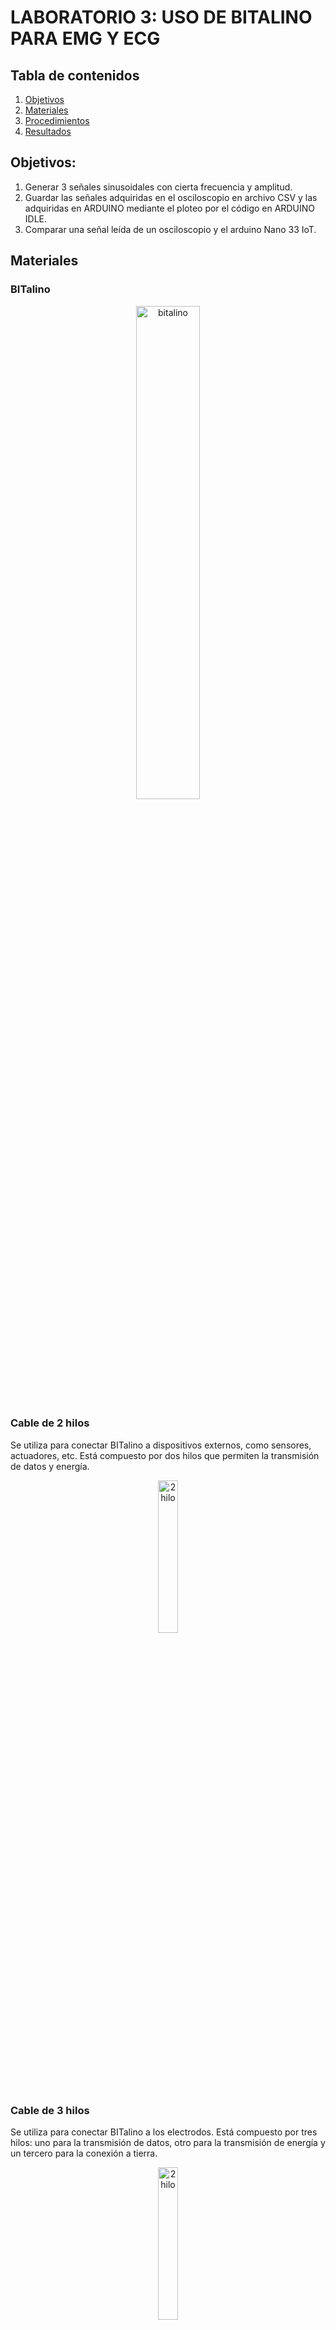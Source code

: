 # LABORATORIO 3: USO DE BITALINO PARA EMG Y ECG
 
## Tabla de contenidos
 1. [Objetivos](https://github.com/MateoPortal/IntroSenales/blob/main/Documentaci%C3%B3n/Laboratorio3/Desarrollo.md#Objetivos)
 2. [Materiales](https://github.com/MateoPortal/IntroSenales/blob/main/Documentaci%C3%B3n/Laboratorio3/Desarrollo.md#Materiales)
 3. [Procedimientos](https://github.com/MateoPortal/IntroSenales/blob/main/Documentaci%C3%B3n/Laboratorio3/Desarrollo.md#Procedimientos)
 4. [Resultados](https://github.com/MateoPortal/IntroSenales/blob/main/Documentaci%C3%B3n/Laboratorio3/Desarrollo.md#resultados-del-ploteo-de-la-se%C3%B1al-en-python)

## Objetivos:
  1. Generar 3 señales sinusoidales con cierta frecuencia y amplitud.
  2. Guardar las señales adquiridas en el osciloscopio en archivo CSV y las adquiridas en ARDUINO mediante el ploteo por el código en ARDUINO IDLE.
  3. Comparar una señal leída de un osciloscopio y el arduino Nano 33 IoT.

## Materiales
### BITalino

<p align="center">
  <img src="https://github.com/MateoPortal/IntroSenales/blob/503321ac6b98dd412af11dc4987800b30d8a27e1/Documentaci%C3%B3n/Laboratorio3/Pictures/Bitalino.jpeg" alt="bitalino" width="45%">
  </p>

### Cable de 2 hilos
Se utiliza para conectar BITalino a dispositivos externos, como sensores, actuadores, etc. Está compuesto por dos hilos que permiten la transmisión de datos y energía.

<p align="center">
  <img src="https://github.com/MateoPortal/IntroSenales/blob/503321ac6b98dd412af11dc4987800b30d8a27e1/Documentaci%C3%B3n/Laboratorio3/Pictures/cable2hilos.jpeg" alt="2hilo" width="25%">
  </p>



### Cable de 3 hilos
Se utiliza para conectar BITalino a los electrodos. Está compuesto por tres hilos: uno para la transmisión de datos, otro para la transmisión de energía y un tercero para la conexión a tierra.

<p align="center">
  <img src="https://github.com/MateoPortal/IntroSenales/blob/503321ac6b98dd412af11dc4987800b30d8a27e1/Documentaci%C3%B3n/Laboratorio3/Pictures/cable3hilos.jpeg" alt="2hilo" width="25%">
  </p>


### 5 electrodos
Son sensores que se colocan en el cuerpo para medir la actividad eléctrica de los músculos, el corazón, el cerebro, entre otros. En el kit BITalino se incluyen cinco electrodos para poder realizar mediciones en distintas partes del cuerpo.

<p align="center">
  <img src="https://cdn.shopify.com/s/files/1/0146/9569/4436/products/Electrodo_Backvolt_Circular_2_800x.png?v=1565294606" alt="2hilo" width="25%">
  </p>

### 1 Bateria
Es la fuente de energía para BITalino. La batería incluida en el kit es recargable y tiene una capacidad de 700mAh.

<p align="center">
  <img src="https://github.com/MateoPortal/IntroSenales/blob/b369fe5e0d1f1d11d12c900606117ab97e5308a4/Documentaci%C3%B3n/Laboratorio3/Pictures/BATERIA.jpeg" alt="2hilo" width="25%">
  </p>

### 1 Guia de inicio rapido
Es un manual que explica cómo configurar y utilizar BITalino. Incluye información sobre cómo conectar los electrodos, cómo cargar la batería, cómo configurar el software, entre otros aspectos relevantes. La guía de inicio rápido es fundamental para utilizar BITalino de forma efectiva y segura.


## Procedimientos

### Fotos de conexion
Utilizamos la entrada EMG de Bitalino. Dos de los electrodos fueron colocados en el músculo Bisceps y un tercero en un hueso ubicado en la zona de la muñeca, este funciona como "tierra"

<p align="center">
  <img src="https://github.com/MateoPortal/IntroSenales/blob/d6cd5bdafd6c2734a6577b80e178de1b1586cadd/Documentaci%C3%B3n/Laboratorio3/Pictures/electrodos_en_biceps.jpeg" alt="1" width="40%">
  </p>
 
 <p align="center">
  <img src="https://github.com/MateoPortal/IntroSenales/blob/d6cd5bdafd6c2734a6577b80e178de1b1586cadd/Documentaci%C3%B3n/Laboratorio3/Pictures/electrodo_en_mu%C3%B1eca.jpeg" alt="1" width="40%">
  </p>

 
 
#Video del experimento 
En el siguiente video, observamos cómo cambia la señal del Bitalino dependiendo si el músculo en cuestión permanece en reposo o realiza flexión.
"https://www.youtube.com/embed/UmX4kyB2wfg"
 

### Ploteo de la señal
<p align="center">
  <img src="https://github.com/MateoPortal/IntroSenales/blob/main/Documentaci%C3%B3n/Laboratorio3/Pictures/reposo.jpeg" alt="1" width="100%">
<p align="center">
 Ploteo del músculo en relajación</em>
  </p>
  
<p align="center">
  <img src="https://github.com/MateoPortal/IntroSenales/blob/main/Documentaci%C3%B3n/Laboratorio3/Pictures/activo.jpeg" alt="1" width="100%">
 <p align="center">
 Ploteo del músculo en flexión</em>
  </p>

Resumen de la señal:

En la figura se observa la colocación de los electrodos en el músculo bíceps, utilizados con la finalidad de obtener una señal durante el reposo y flexión del músculo en cuestión. En el estado de reposo,  las señales ploteadas adquiridas son las que presentan una muy baja amplitud en mV . Por el otro lado, cuando se realiza la flexión se puede apreciar que la señal adquiere un mayor valor de voltaje. La amplitud y duración de cada pico varía, lo que indica distintos niveles de fuerza. Por otro lado, también se aprecia en la grafica [Grafica de frecuencias vs dB] la presencia de bajas frecuencias en la señal, esto se debe probablemente a la interferencia de músculos cercanos con alta actividad o de las fuentes eléctricas cercanas, esto último explicaría el pico presente en la señal en aproximadamente 60 Hz. En general, la señal es una representación clara y bien definida del cambio de actividad del músculo, con un detalle suficiente como para una análisis e interpretación.


<p align="center">
  <img src="https://github.com/MateoPortal/IntroSenales/blob/main/Documentaci%C3%B3n/Laboratorio3/Pictures/brazo_reposo.jpeg" width="40%"> 
 <p align="center">
 Brazo en relajación</em>
  </p>
  
<p align="center">
  <img src="https://github.com/MateoPortal/IntroSenales/blob/main/Documentaci%C3%B3n/Laboratorio3/Pictures/brazo_flexion.jpeg" width="40%"> 
 <p align="center">
 Brazo en flexion</em>
  </p>
  
# Archivo de datos de la señal ploteada
[Descargar raw data del EMG](https://github.com/MateoPortal/IntroSenales/blob/main/Documentaci%C3%B3n/Laboratorio3/emg.txt)

### Codigo en Python

```python
import numpy as np
import matplotlib.pyplot as plt
import pandas as pd
import seaborn as sns
import re
```
```python
f = open("signal1.txt","r")
raw_data = f.readline()  # con f.read() leemos todo el contenido
f.close()

raw_data
```




    'Fs=400\n'




```python

x = re.findall("[0-5][0-9]\d", raw_data)

print(x)
```

    ['400']
    


```python
Fs = float(x[0])
Ts=1/Fs

print(f" Fs={Fs} hz\n Ts={Ts} s")
```

     Fs=400.0 hz
     Ts=0.0025 s
    

#### Leemos el archivo excluyendo las 3 primeras filas del archivo

```python
array = np.genfromtxt("./emg.txt", delimiter="\t",skip_header = 3)
array
```




    array([[  0.,   0.,   0., ...,   0., 476.,  nan],
           [  1.,   0.,   0., ...,   0., 487.,  nan],
           [  2.,   0.,   0., ...,   0., 493.,  nan],
           ...,
           [ 15.,   0.,   0., ...,   0., 479.,  nan],
           [  0.,   0.,   0., ...,   0., 482.,  nan],
           [  1.,   0.,   0., ...,   0., 494.,  nan]])




```python
array[:,-2]
data_mV = (array[:,-2])*(3.3/1023) #resolucion*Vref/1023 segun el puerto A1 para EMG
n=np.arange(0,len(data_mV)) #numero de muestras
print(n)
t=n/1000 #tiempo
print(t)
```

    [    0     1     2 ... 22047 22048 22049]
    [0.0000e+00 1.0000e-03 2.0000e-03 ... 2.2047e+01 2.2048e+01 2.2049e+01]
    


```python
plt.figure(figsize=(20,20))
plt.suptitle("Señal EMG en el tiempo y en el dominio discreto");
plt.subplot(3,2,1);plt.plot(t,data_mV),plt.ylabel("mV"),plt.xlabel("Tiempo (s)"),plt.title("Señal completa de EMG de superficie en músculo biceps")
plt.subplot(3,2,2);plt.plot(np.arange(len(data_mV)),data_mV),plt.ylabel("mV"),plt.xlabel("Número de muestras [n]"),plt.title("Señal completa de EMG de superficie en músculo biceps")

t1=np.arange(0,len(data_mV[:14000]))/1000
plt.subplot(3,2,3);plt.plot(t1,data_mV[:14000]),plt.ylabel("mV"),plt.xlabel("Tiempo (s)"),plt.title("EMG de superficie en músculo biceps: reposo-contracción 1-reposo")
plt.subplot(3,2,4);plt.plot(np.arange(len(data_mV[:14000])),data_mV[:14000]),plt.ylabel("mV"),plt.xlabel("Número de muestras [n]"),plt.title("EMG de superficie en músculo biceps: reposo-contracción 1-reposo")

t2=np.arange(0,len(data_mV[14000:]))/1000
plt.subplot(3,2,5);plt.plot(t2,data_mV[14000:]),plt.ylabel("mV"),plt.xlabel("Tiempo (s)"),plt.title("EMG de superficie en músculo biceps: reposo-contracción 2-reposo")
plt.subplot(3,2,6);plt.plot(np.arange(len(data_mV[14000:])),data_mV[14000:]),plt.ylabel("mV"),plt.xlabel("Número de muestras [n]"),plt.title("EMG de superficie en músculo biceps: reposo-contracción 2-reposo")
```




    ([<matplotlib.lines.Line2D at 0x1c971c5f310>],
     Text(0, 0.5, 'mV'),
     Text(0.5, 0, 'Número de muestras [n]'),
     Text(0.5, 1.0, 'EMG de superficie en músculo biceps: reposo-contracción 2-reposo'))


#### Ploteamos la lectura


```python
plt.plot(array[:,2], array[:], label="señal")      # graficamos la señal
plt.grid(linestyle=":")
plt.xlabel("Tiempo (s)")
plt.ylabel("Amplitud")
plt.legend(loc="upper right")
plt.show()
```


```python
N = 2**10                                     # 10 bits, 0-1023
Fs=1000
signal1 = array[:,-2]

signal_fft = np.fft.fft(signal1, N)           # fft magtinud
signal_fft = np.round(np.abs(signal_fft),3)[0:N//2] # nos quedamos con los componente de la derecha de la FFT
signal_aux = signal_fft/signal_fft.max()     # hallamos el maximo para pasar la magnitud a escala db

with np.errstate(divide='ignore'):
    signal_fft_db = 10*np.log10(signal_aux)  # , out=signal_aux, where=signal_aux >= 0 para evitar division por zero

F_list = np.linspace(0,Fs/2, N//2)
F = np.round(F_list[np.argmax(signal_fft_db)], 1)   # argmax, encuentra el argumento max en un array

plt.plot(F_list, signal_fft_db)  #10 * np.log10(P / Pref) , decibelios
plt.text(F,0, f"{F}Hz")
plt.grid(linestyle=":")
plt.ylabel("Magnitud (db)")
plt.xlabel("Frecuencias (Hz)")
plt.title("FFT en el decibelios")
#plt.xlim([0,20])
#plt.xticks(np.arange(0,200,10))
plt.show()
```
   
    
# Resultados del ploteo de la señal en Python
<p align="center">
  <img src="https://github.com/MateoPortal/IntroSenales/blob/main/Documentaci%C3%B3n/Laboratorio3/Pictures/plot1.jpeg" alt="1" width="100%">
  </p>
<p align="center">
  <img src="https://github.com/MateoPortal/IntroSenales/blob/main/Documentaci%C3%B3n/Laboratorio3/Pictures/plot2.jpeg" alt="1" width="100%">
  </p>
<p align="center">
  <img src="https://github.com/MateoPortal/IntroSenales/blob/main/Documentaci%C3%B3n/Laboratorio3/Pictures/plot3.jpeg" alt="1" width="100%">
  </p>
<p align="center">
  <img src="https://github.com/MateoPortal/IntroSenales/blob/main/Documentaci%C3%B3n/Laboratorio3/Pictures/Frequency.jpeg" alt="1" width="100%">
  </p>
